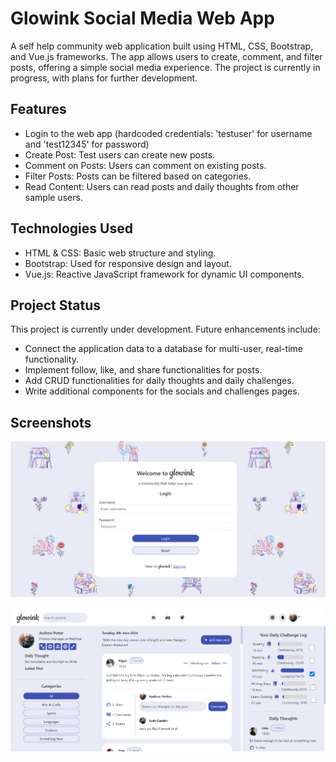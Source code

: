 # Glowink Social Media Web App

A self help community web application built using HTML, CSS, Bootstrap, and Vue.js frameworks. The app allows users to create, comment, and filter posts, offering a simple social media experience. The project is currently in progress, with plans for further development.

## Features

- Login to the web app (hardcoded credentials: 'testuser' for username and 'test12345' for password)
- Create Post: Test users can create new posts.
- Comment on Posts: Users can comment on existing posts.
- Filter Posts: Posts can be filtered based on categories.
- Read Content: Users can read posts and daily thoughts from other sample users.

## Technologies Used

- HTML & CSS: Basic web structure and styling.
- Bootstrap: Used for responsive design and layout.
- Vue.js: Reactive JavaScript framework for dynamic UI components.

## Project Status

This project is currently under development. Future enhancements include:

- Connect the application data to a database for multi-user, real-time functionality.
- Implement follow, like, and share functionalities for posts.
- Add CRUD functionalities for daily thoughts and daily challenges.
- Write additional components for the socials and challenges pages.

## Screenshots

![Login Page Screenshot](images/glowink_login.png)

![Home Page Screenshot](images/glowink_home.png)

